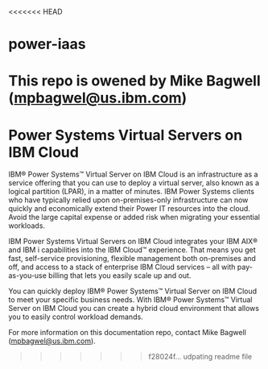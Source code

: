 <<<<<<< HEAD
# power-iaas
This repo is owened by  Mike Bagwell (mpbagwel@us.ibm.com)
=======
# Power Systems Virtual Servers on IBM Cloud
IBM® Power Systems™ Virtual Server on IBM Cloud is an infrastructure as a service offering that you can use to deploy a virtual server, also known as a logical partition (LPAR), in a matter of minutes. IBM Power Systems clients who have typically relied upon on-premises-only infrastructure can now quickly and economically extend their Power IT resources into the cloud. Avoid the large capital expense or added risk when migrating your essential workloads.

IBM Power Systems Virtual Servers on IBM Cloud integrates your IBM AIX® and IBM i capabilities into the IBM Cloud™ experience. That means you get fast, self-service provisioning, flexible management both on-premises and off, and access to a stack of enterprise IBM Cloud services – all with pay-as-you-use billing that lets you easily scale up and out.

You can quickly deploy IBM® Power Systems™ Virtual Server on IBM Cloud to meet your specific business needs. With IBM® Power Systems™ Virtual Server on IBM Cloud you can create a hybrid cloud environment that allows you to easily control workload demands.

For more information on this documentation repo, contact Mike Bagwell (mpbagwel@us.ibm.com).
>>>>>>> f28024f... udpating readme file
